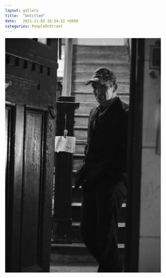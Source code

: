 ```yaml
---
layout: gallery
title:  "Untitled"
date:   2021-11-02 16:34:32 +0800
categories: PeopleOnStreet
---
```

![](/assets/PeopleOnStreet/DSCF1058.jpeg)
